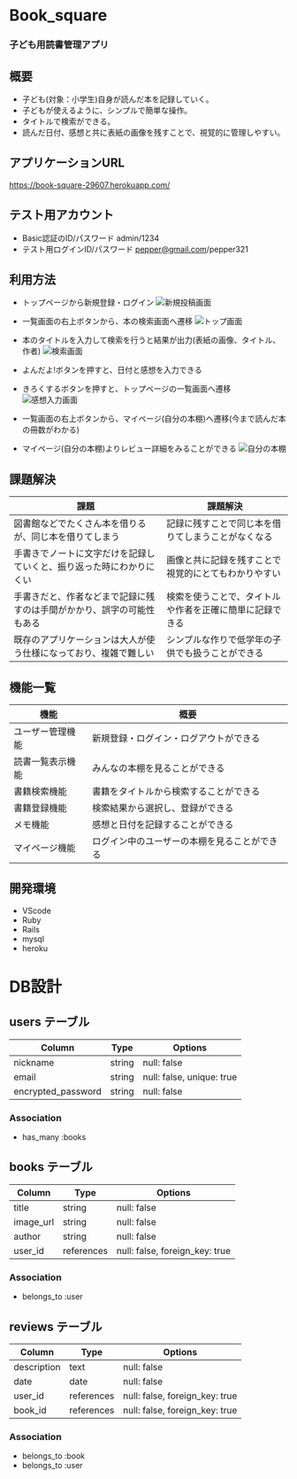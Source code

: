 # Book_square 

### 子ども用読書管理アプリ

## 概要

* 子ども(対象：小学生)自身が読んだ本を記録していく。
* 子どもが使えるように、シンプルで簡単な操作。
* タイトルで検索ができる。
* 読んだ日付、感想と共に表紙の画像を残すことで、視覚的に管理しやすい。

## アプリケーションURL

https://book-square-29607.herokuapp.com/

## テスト用アカウント

* Basic認証のID/パスワード
admin/1234
* テスト用ログインID/パスワード
pepper@gmail.com/pepper321


## 利用方法

* トップページから新規登録・ログイン
![新規投稿画面](https://gyazo.com/7ecab8d0517986ee5f2d5d2860bbd43f/raw)


* 一覧画面の右上ボタンから、本の検索画面へ遷移
![トップ画面](https://gyazo.com/e29f833db9b38c56a0368292528a1cb9/raw)


* 本のタイトルを入力して検索を行うと結果が出力(表紙の画像、タイトル、作者)
![検索画面](https://gyazo.com/4d457ad1d30f004a6b46ff47a4fedbf6/raw)


* よんだよ!ボタンを押すと、日付と感想を入力できる
* きろくするボタンを押すと、トップページの一覧画面へ遷移
![感想入力画面](https://gyazo.com/20c0f52f41a0c28fafd44aace0d52112/raw)


* 一覧画面の右上ボタンから、マイページ(自分の本棚)へ遷移(今まで読んだ本の冊数がわかる)
* マイページ(自分の本棚)よりレビュー詳細をみることができる
![自分の本棚](https://gyazo.com/89ba239008033b50e7c13b4028116bef/raw)



## 課題解決

| 課題                                                        | 課題解決                                         |
|------------------------------------------------------------|-------------------------------------------------|
| 図書館などでたくさん本を借りるが、同じ本を借りてしまう              | 記録に残すことで同じ本を借りてしまうことがなくなる       |
| 手書きでノートに文字だけを記録していくと、振り返った時にわかりにくい   | 画像と共に記録を残すことで視覚的にとてもわかりやすい    |
| 手書きだと、作者などまで記録に残すのは手間がかかり、誤字の可能性もある | 検索を使うことで、タイトルや作者を正確に簡単に記録できる |
| 既存のアプリケーションは大人が使う仕様になっており、複雑で難しい      | シンプルな作りで低学年の子供でも扱うことができる        |


## 機能一覧

| 機能           | 概要                                  |
|---------------|---------------------------------------|
| ユーザー管理機能 | 新規登録・ログイン・ログアウトができる      |
| 読書一覧表示機能 | みんなの本棚を見ることができる            |
| 書籍検索機能    | 書籍をタイトルから検索することができる      |
| 書籍登録機能    | 検索結果から選択し、登録ができる           |
| メモ機能       | 感想と日付を記録することができる           |
| マイページ機能  | ログイン中のユーザーの本棚を見ることができる |


## 開発環境

* VScode
* Ruby
* Rails
* mysql
* heroku


# DB設計

## users テーブル

| Column             | Type   | Options                   |
|--------------------|--------|---------------------------|
| nickname           | string | null: false               |
| email              | string | null: false, unique: true |
| encrypted_password | string | null: false               |

### Association
- has_many :books


## books テーブル

| Column      | Type       | Options                        |
|-------------|------------|--------------------------------|
| title       | string     | null: false                    |
| image_url   | string     | null: false                    |
| author      | string     | null: false                    |
| user_id     | references | null: false, foreign_key: true |

### Association
- belongs_to :user


 ## reviews テーブル

| Column      | Type       | Options                        |
|-------------|------------|--------------------------------|
| description | text       | null: false                    |
| date        | date       | null: false                    |
| user_id     | references | null: false, foreign_key: true |
| book_id     | references | null: false, foreign_key: true |

### Association
- belongs_to :book
- belongs_to :user